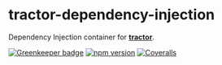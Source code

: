 # tractor-dependency-injection

Dependency Injection container for [**tractor**](https://github.com/TradeMe/tractor).

[![Greenkeeper badge](https://badges.greenkeeper.io/phenomnomnominal/tractor-dependency-injection.svg)](https://greenkeeper.io/)
[![npm version](https://img.shields.io/npm/v/tractor-dependency-injection.svg)](https://www.npmjs.com/package/tractor-dependency-injection)
[![Coveralls](https://img.shields.io/coveralls/phenomnomnominal/tractor-dependency-injection.svg)](https://coveralls.io/github/phenomnomnominal/tractor-dependency-injection)
